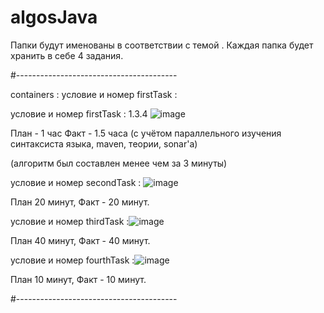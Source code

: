 # algosJava
Папки будут именованы в соответствии с темой .
Каждая папка будет хранить в себе 4 задания.

#----------------------------------------

containers :
условие и номер firstTask : 

условие и номер firstTask :  1.3.4
![image](https://github.com/user-attachments/assets/4e9bd21a-9be7-4046-9ddf-e9ad11be3b03)

План - 1 час 
Факт - 1.5 часа
(с учётом параллельного изучения синтаксиста языка, maven, теории, sonar'a)

(алгоритм был составлен менее чем за 3 минуты)


условие и номер secondTask :
![image](https://github.com/user-attachments/assets/7f373c7a-f385-4aab-8bd0-2dd4c3d1e78a)


План 20 минут, Факт - 20 минут.



условие и номер thirdTask :![image](https://github.com/user-attachments/assets/e4f27bed-ad44-465e-8cb1-283f49482272)


План 40 минут, Факт - 40 минут.


условие и номер fourthTask :![image](https://github.com/user-attachments/assets/4771b19c-455d-4a54-8d15-b644e233babb)


План 10 минут, Факт - 10 минут.




#----------------------------------------




